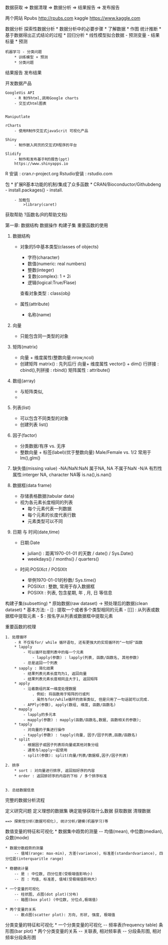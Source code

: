 数据获取 => 数据清理 => 数据分析 => 结果报告 => 发布报告


两个网站
Rpubs
http://rpubs.com
kaggle
https://www.kaggle.com



数据分析
	探索性数据分析
		* 数据分析中的必要步骤
		* 了解数据
		* 作图
	统计推断
		* 基于数据得出正式结论的过程
		* 
	回归分析
		* 线性模型拟合数据
			- 预测变量
			- 结果标量
		* 预测
			
	机器学习 - 分类问题
		* 训练模型 + 预测
		* 分类问题

结果报告
发布结果



开发数据产品

	GoogleVis API
		- R 制作html,调用Google charts
		- 交互式html图表


	Maniputlate

	rCharts
		- 使用R制作交互式javaScrit 可视化产品

	Shiny 
		- 制作嵌入网页的交互式R程序的平台

	Slidify
		- 制作和发布基于R的报告(ppt)
		https://www.shinyapps.io


R 安装 : cran.r-project.org
Rstudio安装 : rstudio.com



包
	* 扩展R基本功能的机制/集成了众多函数
	* CRAN/Bioconductor/Githubdeng 
		- install.packages()
		- install.


		- 加载包
			>library(caret)

获取帮助
	?函数名(R的帮助文档)




第一章:
	数据结构
	数据操作
	构建子集
	重要函数的使用

1. 数据结构
	* 对象的5中基本类型(classes of objects)
		- 字符(character)
		- 数值(numeric: real numbers)
		- 整数(integer)
		- 复数(complex): 1 + 2i
		- 逻辑(logical:True/Flase)

		查看对象类型 : class(obj)


	* 属性(attribute)
		- 名称(name)


2. 向量
	- 只能包含同一类型的对象


3. 矩阵(matrix)	
	- 向量 + 维度属性(整数向量:nrow,ncol)
	- 创建矩阵
		matrix() : 先列后行
		向量+ 维度属性 vector() + dim()
		行拼接 : cbind(),列拼接 : rbind()
		矩阵属性 : attribute()
4. 数组(array)
	- 与矩阵类似, 
	- 


5. 列表(list)
	- 可以包含不同类型的对象
	- 创建列表
		list()


5. 因子(factor)
	- 分类数据/有序 vs. 无序
	- 整数向量 + 标签(label)(优于整数向量)
		Male/Female vs. 1/2
		常用于lm(),glm()


6. 缺失值(missing value)
	-NA/NaN:NaN 属于NA, NA 不属于NaN
	-N/A 有烈性属性:interger NA, character NA等
	is.na(),is.nan()

7. 数据框(data frame)
	- 存储表格数据(tabular data)
	- 视为各元素长度相同的列表
		* 每个元素代表一列数据
		* 每个元素的长度代表行数
		* 元素类型可以不同


8. 日期 与 时间(date,time)
	- 日期:Date
		* julian() : 距离1970-01-01 的天数 / date() / Sys.Date()
		* weekdays() / months() / quarters()

	- 时间:POSIXct / POSIXlt
		* 举例1970-01-01的秒数/ Sys.time()
		* POSIXct : 整数, 常用于存入数据框
		* POSIXlt : 列表, 包含星期, 年 , 月, 日 等信息




构建子集(subsetting)
	* 原始数据(raw dataset) -> 预处理后的数据(clean dataset)
	* 基本方法:
		- [] :  提取一个或者多个类型相同的元素
		- [[]]	:	从列表或数据框中提取元素
		- $	:	按名字从列表或数据框中提取元素







重要函数的梳理

	1. 处理循环
		- R 不仅有for/ while 循环语句, 还有更强大的实现循环的"一句好"函数
		* lapply
			- 可以循环处理列表中的每一个元素
				- lapply(参数) : lapply(列表, 函数/函数名, 其他参数)
			- 总是返回一个列表
		* sapply : 简化结果
			- 结果列表元素长度均为1, 返回向量
			- 结果列表元素长度相同且大于1, 返回矩阵
		* apply
			- 沿着数组的某一维度处理数据
				. 例如: 将函数用于矩阵的行或列
				. 虽然与for/while循环的效率类似, 但是只用了一句话就可以完成.
			- APPly(参数), apply(数组, 维度, 函数/函数名)
		* mapply
			- lapply的多元本
			- mapply(参数) : mapply(函数/函数名,数据, 函数相关的参数);
		* tapply
			- 对向量的子集进行操作	
			- tapply(参数) : tapply(向量, 因子/因子列表,函数/函数名)
		* split
			- 根据因子或因子列表将向量或其他对象分组
			- 通常与lapply一起使用
			- split(参数): split(向量/列表/数据框,因子/因子列表)

	2. 排序
		* sort : 对向量进行排序, 返回拍好序的内容
		* order : 返回排好序的内容的下标 / 多个排序标准


	3. 总结数据信息





完整的数据分析流程


定义研究问题
定义理想的数据集
确定能够获取什么数据
获取数据
清理数据

 	==> 探索性分析(数据可视化), 统计分析/建模(机器学习)等




数值变量的特征和可视化
	* 数据集中趋势的测量
		-- 均值(mean), 中位数(median), 众数(mode)

	* 数据分散趋势的测量
		-- 值域(range: max-min), 方差(variance), 标准差(standardvariance), 四分位距(interquaritle range)

	* 稳健统计量
		-- 是 : 中位数, 四分位差(受极端值影响小)
		-- 否 : 均值, 标准差, 值域(受极端值影响大)

	* 一个变量的可视化
		-- 柱状图, 点图(dot plot)(分布)
		-- 箱图(box plot) (中位数, 分位点,极端值)	

	* 两个变量的关系
		-- 散点图(scatter plot): 方向, 形状, 强度, 极端值


分类变量的特征和可视化
	* 一个分类变量的可视化
		-- 频率表(frequency table) 条形图(bar plot)
	* 两个分类变量的关系
		-- 关联表, 相对频率表
		-- 分段条形图, 相对频率分段条形图

















		

